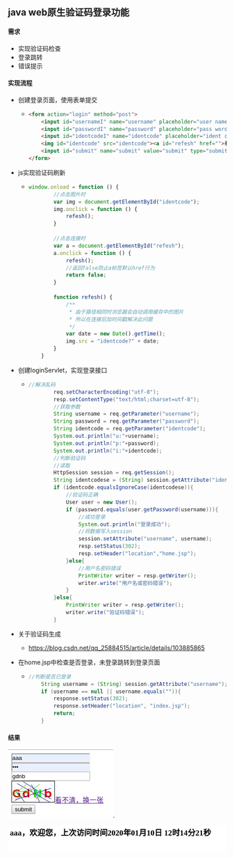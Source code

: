 ## java web原生验证码登录功能

#### 需求

- 实现验证码检查
- 登录跳转
- 错误提示

#### 实现流程

- 创建登录页面，使用表单提交

  - ```html
    <form action="login" method="post">
        <input id="usernameI" name="username" placeholder="user name" type="text"><br>
        <input id="passwordI" name="password" placeholder="pass word" type="password"><br>
        <input id="identcodeI" name="identcode" placeholder="ident code" type="text"><br>
        <img id="identcode" src="identcode"><a id="refesh" href="">看不清，换一张</a><br>
        <input id="submit" name="submit" value="submit" type="submit"><br>
    </form>
    ```

- js实现验证码刷新

  - ```js
    window.onload = function () {
            //点击图片时
            var img = document.getElementById("identcode");
            img.onclick = function () {
                refesh();
            }
    
            //点击连接时
            var a = document.getElementById("refesh");
            a.onclick = function () {
                refesh();
                //返回false防止a标签默认href行为
                return false;
            }
    
            function refesh() {
                /**
                 * 由于路径相同时浏览器会自动调用缓存中的图片
                 * 所以在连接后加时间戳解决此问题
                 */
                var date = new Date().getTime();
                img.src = "identcode?" + date;
            }
        }
    ```

- 创建loginServlet，实现登录接口

  - ```java
    //解决乱码
            req.setCharacterEncoding("utf-8");
            resp.setContentType("text/html;charset=utf-8");
            //获取参数
            String username = req.getParameter("username");
            String password = req.getParameter("password");
            String identcode = req.getParameter("identcode");
            System.out.println("u:"+username);
            System.out.println("p:"+password);
            System.out.println("i:"+identcode);
            //判断验证码
            //读取
            HttpSession session = req.getSession();
            String identcodese = (String) session.getAttribute("identcode");
            if (identcode.equalsIgnoreCase(identcodese)){
                //验证码正确
                User user = new User();
                if (password.equals(user.getPassword(username))){
                    //成功登录
                    System.out.println("登录成功");
                    //将数据写入session
                    session.setAttribute("username", username);
                    resp.setStatus(302);
                    resp.setHeader("location","home.jsp");
                }else{
                    //用户名密码错误
                    PrintWriter writer = resp.getWriter();
                    writer.write("用户名或密码错误");
                }
            }else{
                PrintWriter writer = resp.getWriter();
                writer.write("验证码错误");
            }
    ```

- 关于验证码生成

  - https://blog.csdn.net/qq_25884515/article/details/103885865

- 在home.jsp中检查是否登录，未登录跳转到登录页面

  - ```java
    //判断是否已登录
        String username = (String) session.getAttribute("username");
        if (username == null || username.equals("")){
            response.setStatus(302);
            response.setHeader("location", "index.jsp");
            return;
        }
    ```

#### 结果

![image-20200110122609032](photo/验证码登录/login.png).

![image-20200110122715955](photo/验证码登录/home.png)